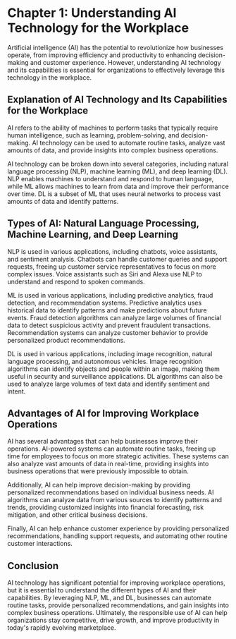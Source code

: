 Chapter 1: Understanding AI Technology for the Workplace
========================================================

Artificial intelligence (AI) has the potential to revolutionize how businesses operate, from improving efficiency and productivity to enhancing decision-making and customer experience. However, understanding AI technology and its capabilities is essential for organizations to effectively leverage this technology in the workplace.

Explanation of AI Technology and Its Capabilities for the Workplace
-------------------------------------------------------------------

AI refers to the ability of machines to perform tasks that typically require human intelligence, such as learning, problem-solving, and decision-making. AI technology can be used to automate routine tasks, analyze vast amounts of data, and provide insights into complex business operations.

AI technology can be broken down into several categories, including natural language processing (NLP), machine learning (ML), and deep learning (DL). NLP enables machines to understand and respond to human language, while ML allows machines to learn from data and improve their performance over time. DL is a subset of ML that uses neural networks to process vast amounts of data and identify patterns.

Types of AI: Natural Language Processing, Machine Learning, and Deep Learning
-----------------------------------------------------------------------------

NLP is used in various applications, including chatbots, voice assistants, and sentiment analysis. Chatbots can handle customer queries and support requests, freeing up customer service representatives to focus on more complex issues. Voice assistants such as Siri and Alexa use NLP to understand and respond to spoken commands.

ML is used in various applications, including predictive analytics, fraud detection, and recommendation systems. Predictive analytics uses historical data to identify patterns and make predictions about future events. Fraud detection algorithms can analyze large volumes of financial data to detect suspicious activity and prevent fraudulent transactions. Recommendation systems can analyze customer behavior to provide personalized product recommendations.

DL is used in various applications, including image recognition, natural language processing, and autonomous vehicles. Image recognition algorithms can identify objects and people within an image, making them useful in security and surveillance applications. DL algorithms can also be used to analyze large volumes of text data and identify sentiment and intent.

Advantages of AI for Improving Workplace Operations
---------------------------------------------------

AI has several advantages that can help businesses improve their operations. AI-powered systems can automate routine tasks, freeing up time for employees to focus on more strategic activities. These systems can also analyze vast amounts of data in real-time, providing insights into business operations that were previously impossible to obtain.

Additionally, AI can help improve decision-making by providing personalized recommendations based on individual business needs. AI algorithms can analyze data from various sources to identify patterns and trends, providing customized insights into financial forecasting, risk mitigation, and other critical business decisions.

Finally, AI can help enhance customer experience by providing personalized recommendations, handling support requests, and automating other routine customer interactions.

Conclusion
----------

AI technology has significant potential for improving workplace operations, but it is essential to understand the different types of AI and their capabilities. By leveraging NLP, ML, and DL, businesses can automate routine tasks, provide personalized recommendations, and gain insights into complex business operations. Ultimately, the responsible use of AI can help organizations stay competitive, drive growth, and improve productivity in today's rapidly evolving marketplace.
